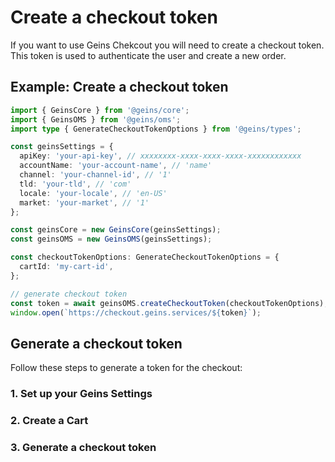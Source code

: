# Create a checkout token

If you want to use Geins Chekcout you will need to create a checkout token. This token is used to authenticate the user and create a new order.

## Example: Create a checkout token

```typescript
import { GeinsCore } from '@geins/core';
import { GeinsOMS } from '@geins/oms';
import type { GenerateCheckoutTokenOptions } from '@geins/types';

const geinsSettings = {
  apiKey: 'your-api-key', // xxxxxxxx-xxxx-xxxx-xxxx-xxxxxxxxxxxx
  accountName: 'your-account-name', // 'name'
  channel: 'your-channel-id', // '1'
  tld: 'your-tld', // 'com'
  locale: 'your-locale', // 'en-US'
  market: 'your-market', // '1'
};

const geinsCore = new GeinsCore(geinsSettings);
const geinsOMS = new GeinsOMS(geinsSettings);

const checkoutTokenOptions: GenerateCheckoutTokenOptions = {
  cartId: 'my-cart-id',
};

// generate checkout token
const token = await geinsOMS.createCheckoutToken(checkoutTokenOptions);
window.open(`https://checkout.geins.services/${token}`);
```

## Generate a checkout token

Follow these steps to generate a token for the checkout:

### 1. Set up your Geins Settings

<GeinsToggle margin-top="20px">
    <template #trigger>
        <GeinsStatus />
    </template>
    <GeinsSettingsForm />
</GeinsToggle>

### 2. Create a Cart

<GeinsToggle margin-top="20px">
    <template #trigger>
        <GeinsStatus for="geins-cart" name="Geins cart" />
    </template>
    <GeinsSettingsForm />
</GeinsToggle>

### 3. Generate a checkout token

<CheckoutTokenGenerator />
